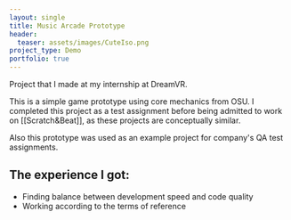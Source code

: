 ```yaml
---
layout: single
title: Music Arcade Prototype
header:
  teaser: assets/images/CuteIso.png
project_type: Demo
portfolio: true
---
```

Project that I made at my internship at DreamVR. 

This is a simple game prototype using core mechanics from OSU.  I completed this project as a test assignment before being admitted to work on [[Scratch&Beat]], as these projects are conceptually similar. 

Also this prototype was used as an example project for company's QA test assignments.

## The experience I got:
- Finding balance between development speed and code quality
- Working according to the terms of reference